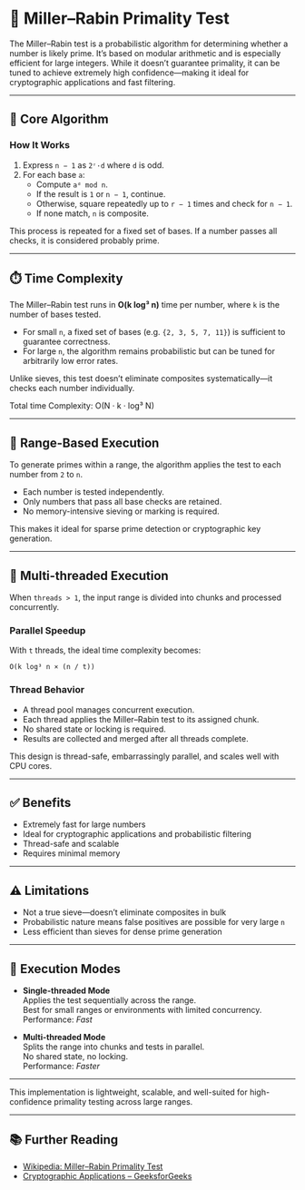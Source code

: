 # 🧠 Miller–Rabin Primality Test

The Miller–Rabin test is a probabilistic algorithm for determining whether a number is likely prime. It’s based on modular arithmetic and is especially efficient for large integers. While it doesn’t guarantee primality, it can be tuned to achieve extremely high confidence—making it ideal for cryptographic applications and fast filtering.

---

## 📘 Core Algorithm

### How It Works

1. Express `n − 1` as `2ʳ·d` where `d` is odd.
2. For each base `a`:
    - Compute `aᵈ mod n`.
    - If the result is `1` or `n − 1`, continue.
    - Otherwise, square repeatedly up to `r − 1` times and check for `n − 1`.
    - If none match, `n` is composite.

This process is repeated for a fixed set of bases. If a number passes all checks, it is considered probably prime.

---

## ⏱️ Time Complexity

The Miller–Rabin test runs in **O(k log³ n)** time per number, where `k` is the number of bases tested.

- For small `n`, a fixed set of bases (e.g. `{2, 3, 5, 7, 11}`) is sufficient to guarantee correctness.
- For large `n`, the algorithm remains probabilistic but can be tuned for arbitrarily low error rates.

Unlike sieves, this test doesn’t eliminate composites systematically—it checks each number individually.

Total time Complexity: O(N · k · log³ N) 

---

## 🧩 Range-Based Execution

To generate primes within a range, the algorithm applies the test to each number from `2` to `n`.

- Each number is tested independently.
- Only numbers that pass all base checks are retained.
- No memory-intensive sieving or marking is required.

This makes it ideal for sparse prime detection or cryptographic key generation.

---

## 🧵 Multi-threaded Execution

When `threads > 1`, the input range is divided into chunks and processed concurrently.

### Parallel Speedup

With `t` threads, the ideal time complexity becomes:

    O(k log³ n × (n / t))

### Thread Behavior

- A thread pool manages concurrent execution.
- Each thread applies the Miller–Rabin test to its assigned chunk.
- No shared state or locking is required.
- Results are collected and merged after all threads complete.

This design is thread-safe, embarrassingly parallel, and scales well with CPU cores.

---

## ✅ Benefits

- Extremely fast for large numbers
- Ideal for cryptographic applications and probabilistic filtering
- Thread-safe and scalable
- Requires minimal memory

---

## ⚠️ Limitations

- Not a true sieve—doesn’t eliminate composites in bulk
- Probabilistic nature means false positives are possible for very large `n`
- Less efficient than sieves for dense prime generation

---

## 🧠 Execution Modes

- **Single-threaded Mode**  
  Applies the test sequentially across the range.  
  Best for small ranges or environments with limited concurrency.  
  Performance: *Fast*

- **Multi-threaded Mode**  
  Splits the range into chunks and tests in parallel.  
  No shared state, no locking.  
  Performance: *Faster*

---

This implementation is lightweight, scalable, and well-suited for high-confidence primality testing across large ranges.

---

## 📚 Further Reading

- [Wikipedia: Miller–Rabin Primality Test](https://en.wikipedia.org/wiki/Miller%E2%80%93Rabin_primality_test)
- [Cryptographic Applications – GeeksforGeeks](https://www.geeksforgeeks.org/primality-test-set-3-miller-rabin/)
